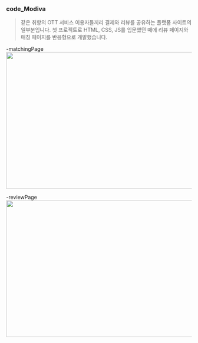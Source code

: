 ### code_Modiva

> 같은 취향의 OTT 서비스 이용자들끼리 결제와 리뷰를 공유하는 플랫폼 사이트의 일부분입니다.
> 첫 프로젝트로 HTML, CSS, JS를 입문했던 때에 리뷰 페이지와 매칭 페이지를 반응형으로 개발했습니다.

-matchingPage
<img src="https://user-images.githubusercontent.com/85089341/222609498-52775b4a-f8cd-4956-924d-02e39e69041f.png"  width="700" height="370">

-reviewPage
<img src="https://user-images.githubusercontent.com/85089341/85089341/222611382-7e3b4931-cfdf-400a-9a5c-0dc8a77f1a50.png"  width="700" height="370">
